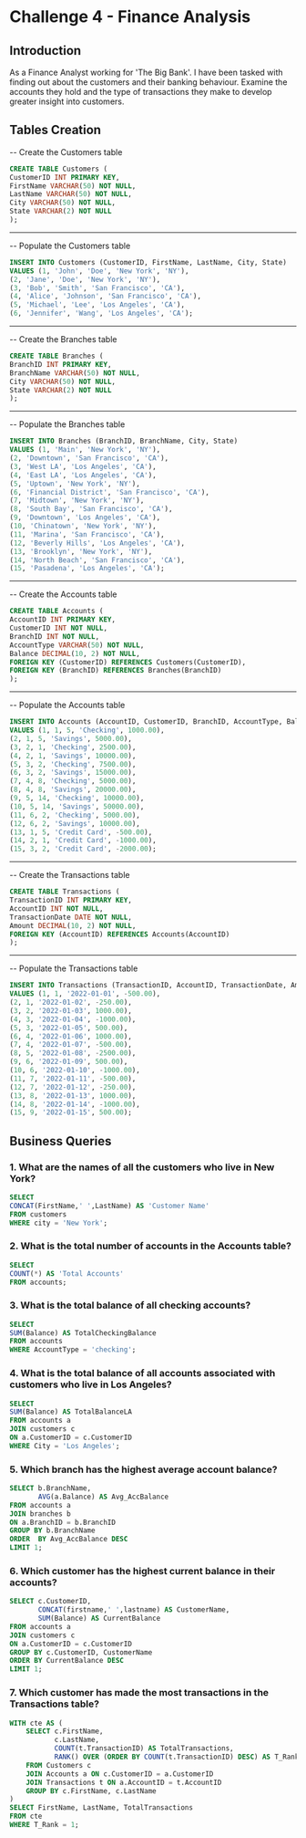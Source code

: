 # Challenge 4 - Finance Analysis

## Introduction

As a Finance Analyst working for 'The Big Bank'. I have been tasked with finding out about the customers and their banking behaviour. Examine the accounts they hold and the type of transactions they make to develop greater insight into customers.
## Tables Creation
-- Create the Customers table
```sql
CREATE TABLE Customers (
CustomerID INT PRIMARY KEY,
FirstName VARCHAR(50) NOT NULL,
LastName VARCHAR(50) NOT NULL,
City VARCHAR(50) NOT NULL,
State VARCHAR(2) NOT NULL
);
```
--------------------
-- Populate the Customers table
```sql
INSERT INTO Customers (CustomerID, FirstName, LastName, City, State)
VALUES (1, 'John', 'Doe', 'New York', 'NY'),
(2, 'Jane', 'Doe', 'New York', 'NY'),
(3, 'Bob', 'Smith', 'San Francisco', 'CA'),
(4, 'Alice', 'Johnson', 'San Francisco', 'CA'),
(5, 'Michael', 'Lee', 'Los Angeles', 'CA'),
(6, 'Jennifer', 'Wang', 'Los Angeles', 'CA');
```
--------------------
-- Create the Branches table
```sql
CREATE TABLE Branches (
BranchID INT PRIMARY KEY,
BranchName VARCHAR(50) NOT NULL,
City VARCHAR(50) NOT NULL,
State VARCHAR(2) NOT NULL
);
```
--------------------
-- Populate the Branches table
```sql
INSERT INTO Branches (BranchID, BranchName, City, State)
VALUES (1, 'Main', 'New York', 'NY'),
(2, 'Downtown', 'San Francisco', 'CA'),
(3, 'West LA', 'Los Angeles', 'CA'),
(4, 'East LA', 'Los Angeles', 'CA'),
(5, 'Uptown', 'New York', 'NY'),
(6, 'Financial District', 'San Francisco', 'CA'),
(7, 'Midtown', 'New York', 'NY'),
(8, 'South Bay', 'San Francisco', 'CA'),
(9, 'Downtown', 'Los Angeles', 'CA'),
(10, 'Chinatown', 'New York', 'NY'),
(11, 'Marina', 'San Francisco', 'CA'),
(12, 'Beverly Hills', 'Los Angeles', 'CA'),
(13, 'Brooklyn', 'New York', 'NY'),
(14, 'North Beach', 'San Francisco', 'CA'),
(15, 'Pasadena', 'Los Angeles', 'CA');
```
--------------------
-- Create the Accounts table
```sql
CREATE TABLE Accounts (
AccountID INT PRIMARY KEY,
CustomerID INT NOT NULL,
BranchID INT NOT NULL,
AccountType VARCHAR(50) NOT NULL,
Balance DECIMAL(10, 2) NOT NULL,
FOREIGN KEY (CustomerID) REFERENCES Customers(CustomerID),
FOREIGN KEY (BranchID) REFERENCES Branches(BranchID)
);
```
--------------------
-- Populate the Accounts table
```sql
INSERT INTO Accounts (AccountID, CustomerID, BranchID, AccountType, Balance)
VALUES (1, 1, 5, 'Checking', 1000.00),
(2, 1, 5, 'Savings', 5000.00),
(3, 2, 1, 'Checking', 2500.00),
(4, 2, 1, 'Savings', 10000.00),
(5, 3, 2, 'Checking', 7500.00),
(6, 3, 2, 'Savings', 15000.00),
(7, 4, 8, 'Checking', 5000.00),
(8, 4, 8, 'Savings', 20000.00),
(9, 5, 14, 'Checking', 10000.00),
(10, 5, 14, 'Savings', 50000.00),
(11, 6, 2, 'Checking', 5000.00),
(12, 6, 2, 'Savings', 10000.00),
(13, 1, 5, 'Credit Card', -500.00),
(14, 2, 1, 'Credit Card', -1000.00),
(15, 3, 2, 'Credit Card', -2000.00);
```
--------------------
-- Create the Transactions table
```sql
CREATE TABLE Transactions (
TransactionID INT PRIMARY KEY,
AccountID INT NOT NULL,
TransactionDate DATE NOT NULL,
Amount DECIMAL(10, 2) NOT NULL,
FOREIGN KEY (AccountID) REFERENCES Accounts(AccountID)
);
```
--------------------
-- Populate the Transactions table
```sql
INSERT INTO Transactions (TransactionID, AccountID, TransactionDate, Amount)
VALUES (1, 1, '2022-01-01', -500.00),
(2, 1, '2022-01-02', -250.00),
(3, 2, '2022-01-03', 1000.00),
(4, 3, '2022-01-04', -1000.00),
(5, 3, '2022-01-05', 500.00),
(6, 4, '2022-01-06', 1000.00),
(7, 4, '2022-01-07', -500.00),
(8, 5, '2022-01-08', -2500.00),
(9, 6, '2022-01-09', 500.00),
(10, 6, '2022-01-10', -1000.00),
(11, 7, '2022-01-11', -500.00),
(12, 7, '2022-01-12', -250.00),
(13, 8, '2022-01-13', 1000.00),
(14, 8, '2022-01-14', -1000.00),
(15, 9, '2022-01-15', 500.00);
```
## Business Queries

### 1. What are the names of all the customers who live in New York?
```sql
SELECT 
CONCAT(FirstName,' ',LastName) AS 'Customer Name'
FROM customers
WHERE city = 'New York';
```
### 2. What is the total number of accounts in the Accounts table?
```sql
SELECT
COUNT(*) AS 'Total Accounts'
FROM accounts;
```
### 3. What is the total balance of all checking accounts?
```sql
SELECT 
SUM(Balance) AS TotalCheckingBalance
FROM accounts
WHERE AccountType = 'checking';
```
### 4. What is the total balance of all accounts associated with customers who live in Los Angeles?
```sql
SELECT 
SUM(Balance) AS TotalBalanceLA
FROM accounts a
JOIN customers c
ON a.CustomerID = c.CustomerID
WHERE City = 'Los Angeles';
```
 ### 5. Which branch has the highest average account balance?
```sql
SELECT b.BranchName,
       AVG(a.Balance) AS Avg_AccBalance
FROM accounts a 
JOIN branches b 
ON a.BranchID = b.BranchID
GROUP BY b.BranchName
ORDER  BY Avg_AccBalance DESC
LIMIT 1;
```
### 6. Which customer has the highest current balance in their accounts?
```sql
SELECT c.CustomerID,
       CONCAT(firstname,' ',lastname) AS CustomerName,
       SUM(Balance) AS CurrentBalance
FROM accounts a
JOIN customers c 
ON a.CustomerID = c.CustomerID
GROUP BY c.CustomerID, CustomerName
ORDER BY CurrentBalance DESC
LIMIT 1;
```
### 7. Which customer has made the most transactions in the Transactions table?
```sql
WITH cte AS (
    SELECT c.FirstName, 
           c.LastName,
           COUNT(t.TransactionID) AS TotalTransactions,
           RANK() OVER (ORDER BY COUNT(t.TransactionID) DESC) AS T_Rank
    FROM Customers c
    JOIN Accounts a ON c.CustomerID = a.CustomerID
    JOIN Transactions t ON a.AccountID = t.AccountID
    GROUP BY c.FirstName, c.LastName
)
SELECT FirstName, LastName, TotalTransactions
FROM cte
WHERE T_Rank = 1;
```
